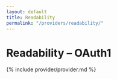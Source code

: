 ```yaml
---
layout: default
title: Readability
permalink: "/providers/readability/"
---
```

# Readability – OAuth1

{% include provider/provider.md %}
